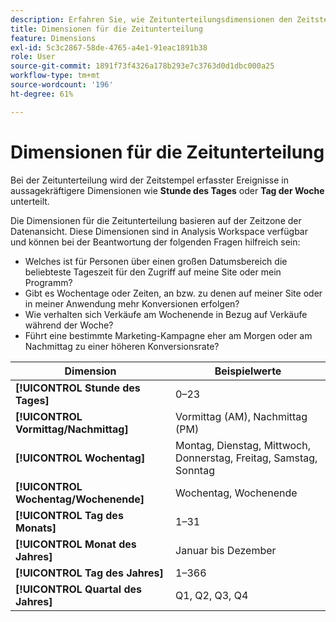 ```yaml
---
description: Erfahren Sie, wie Zeitunterteilungsdimensionen den Zeitstempel erfasster Ereignisse in aussagekräftigere Dimensionen wie „Stunde des Tages“ oder „Tag der Woche“ unterteilen.
title: Dimensionen für die Zeitunterteilung
feature: Dimensions
exl-id: 5c3c2867-58de-4765-a4e1-91eac1891b38
role: User
source-git-commit: 1891f73f4326a178b293e7c3763d0d1dbc000a25
workflow-type: tm+mt
source-wordcount: '196'
ht-degree: 61%

---
```


# Dimensionen für die Zeitunterteilung

Bei der Zeitunterteilung wird der Zeitstempel erfasster Ereignisse in aussagekräftigere Dimensionen wie **Stunde des Tages** oder **Tag der Woche** unterteilt.

Die Dimensionen für die Zeitunterteilung basieren auf der Zeitzone der Datenansicht. Diese Dimensionen sind in Analysis Workspace verfügbar und können bei der Beantwortung der folgenden Fragen hilfreich sein:

* Welches ist für Personen über einen großen Datumsbereich die beliebteste Tageszeit für den Zugriff auf meine Site oder mein Programm?
* Gibt es Wochentage oder Zeiten, an bzw. zu denen auf meiner Site oder in meiner Anwendung mehr Konversionen erfolgen?
* Wie verhalten sich Verkäufe am Wochenende in Bezug auf Verkäufe während der Woche?
* Führt eine bestimmte Marketing-Kampagne eher am Morgen oder am Nachmittag zu einer höheren Konversionsrate?

| Dimension | Beispielwerte |
|--- |--- |
| **[!UICONTROL Stunde des Tages]** | 0–23 |
| **[!UICONTROL Vormittag/Nachmittag]** | Vormittag (AM), Nachmittag (PM) |
| **[!UICONTROL Wochentag]** | Montag, Dienstag, Mittwoch, Donnerstag, Freitag, Samstag, Sonntag |
| **[!UICONTROL Wochentag/Wochenende]** | Wochentag, Wochenende |
| **[!UICONTROL Tag des Monats]** | 1–31 |
| **[!UICONTROL Monat des Jahres]** | Januar bis Dezember |
| **[!UICONTROL Tag des Jahres]** | 1–366 |
| **[!UICONTROL Quartal des Jahres]** | Q1, Q2, Q3, Q4 |
